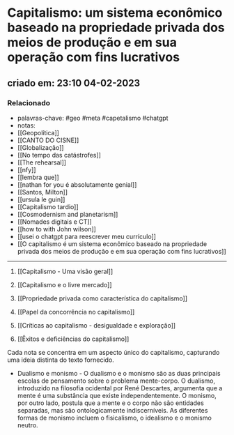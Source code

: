 # Capitalismo: um sistema econômico baseado na propriedade privada dos meios de produção e em sua operação com fins lucrativos

## criado em: 23:10 04-02-2023

### Relacionado

- palavras-chave: #geo #meta #capetalismo #chatgpt 
- notas: 
- [[Geopolítica]]
- [[CANTO DO CISNE]]
- [[Globalização]]
- [[No tempo das catástrofes]]
- [[The rehearsal]]
- [[nfy]]
- [[lembra que]]
- [[nathan for you é absolutamente genial]]
- [[Santos, Milton]]
- [[ursula le guin]]
- [[Capitalismo tardio]]
- [[Cosmodernism and planetarism]]
- [[Nomades digitais e CT]]
- [[how to with John wilson]]
- [[usei o chatgpt para reescrever meu currículo]]
- [[O capitalismo é um sistema econômico baseado na propriedade privada dos meios de produção e em sua operação com fins lucrativos]]
---


1. [[Capitalismo - Uma visão geral]]

2. [[Capitalismo e o livre mercado]]
   
3. [[Propriedade privada como característica do capitalismo]]
   
4. [[Papel da concorrência no capitalismo]]
   
5. [[Críticas ao capitalismo - desigualdade e exploração]]
   
6. [[Êxitos e deficiências do capitalismo]]
   
Cada nota se concentra em um aspecto único do capitalismo, capturando uma ideia distinta do texto fornecido.

 - Dualismo e monismo - 
   O dualismo e o monismo são as duas principais escolas de pensamento sobre o problema mente-corpo. O dualismo, introduzido na filosofia ocidental por René Descartes, argumenta que a mente é uma substância que existe independentemente. O monismo, por outro lado, postula que a mente e o corpo não são entidades separadas, mas são ontologicamente indiscerníveis. As diferentes formas de monismo incluem o fisicalismo, o idealismo e o monismo neutro.